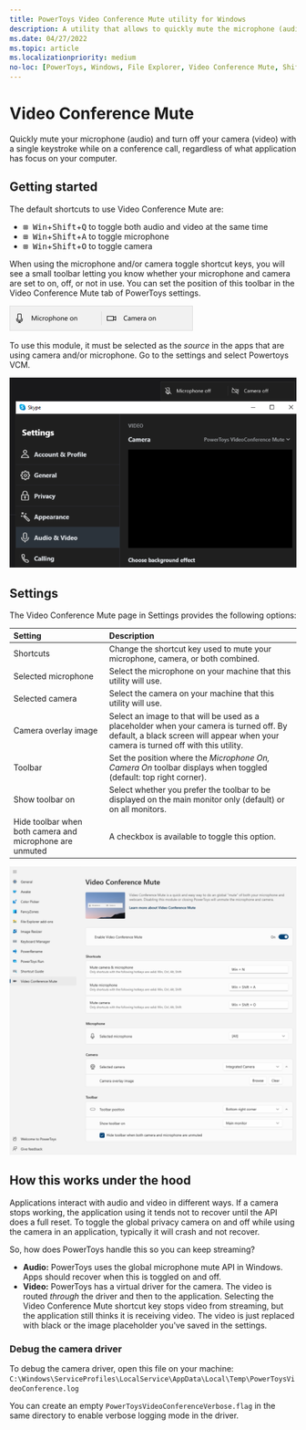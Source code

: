 ```yaml
---
title: PowerToys Video Conference Mute utility for Windows
description: A utility that allows to quickly mute the microphone (audio) and turn off the camera (video) while on a conference call with a single keystroke, regardless of what application has focus.
ms.date: 04/27/2022
ms.topic: article
ms.localizationpriority: medium
no-loc: [PowerToys, Windows, File Explorer, Video Conference Mute, Shift]
---
```


# Video Conference Mute

Quickly mute your microphone (audio) and turn off your camera (video) with a single keystroke while on a conference call, regardless of what application has focus on your computer.

## Getting started

The default shortcuts to use Video Conference Mute are:

- <kbd>⊞ Win</kbd>+<kbd>Shift</kbd>+<kbd>Q</kbd> to toggle both audio and video at the same time
- <kbd>⊞ Win</kbd>+<kbd>Shift</kbd>+<kbd>A</kbd> to toggle microphone
- <kbd>⊞ Win</kbd>+<kbd>Shift</kbd>+<kbd>O</kbd> to toggle camera

When using the microphone and/or camera toggle shortcut keys, you will see a small toolbar letting you know whether your microphone and camera are set to on, off, or not in use. You can set the position of this toolbar in the Video Conference Mute tab of PowerToys settings.

![Audio and Video mute notification screenshot.](../images/pt-video-audio-mute-notification.png)

To use this module, it must be selected as the _source_ in the apps that are using camera and/or microphone. Go to the settings and select Powertoys VCM.

![Video Conference Mute selected as source in Skype.](../images/pt-vcm-source-in-app.png)


## Settings

The Video Conference Mute page in Settings provides the following options:

| Setting | Description |
| :--- | :--- |
| Shortcuts | Change the shortcut key used to mute your microphone, camera, or both combined. |
| Selected microphone | Select the microphone on your machine that this utility will use. |
| Selected camera | Select the camera on your machine that this utility will use. |
| Camera overlay image | Select an image to that will be used as a placeholder when your camera is turned off. By default, a black screen will appear when your camera is turned off with this utility. |
| Toolbar | Set the position where the _Microphone On, Camera On_ toolbar displays when toggled (default: top right corner). |
| Show toolbar on | Select whether you prefer the toolbar to be displayed on the main monitor only (default) or on all monitors. |
| Hide toolbar when both camera and microphone are unmuted | A checkbox is available to toggle this option. |

![Video Conference Mute options in PowerToys settings.](../images/pt-video-conference-mute-settings.png)


## How this works under the hood

Applications interact with audio and video in different ways. If a camera stops working, the application using it tends not to recover until the API does a full reset. To toggle the global privacy camera on and off while using the camera in an application, typically it will crash and not recover.

So, how does PowerToys handle this so you can keep streaming?

- **Audio:** PowerToys uses the global microphone mute API in Windows. Apps should recover when this is toggled on and off.
- **Video:** PowerToys has a virtual driver for the camera. The video is routed _through_ the driver and then to the application. Selecting the Video Conference Mute shortcut key stops video from streaming, but the application still thinks it is receiving video. The video is just replaced with black or the image placeholder you've saved in the settings.

### Debug the camera driver

To debug the camera driver, open this file on your machine: `C:\Windows\ServiceProfiles\LocalService\AppData\Local\Temp\PowerToysVideoConference.log`

You can create an empty `PowerToysVideoConferenceVerbose.flag` in the same directory to enable verbose logging mode in the driver.
